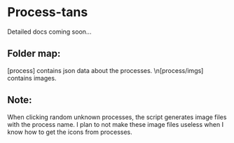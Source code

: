 # Process-tans
Detailed docs coming soon...

## Folder map:
[process] contains json data about the processes.
\n[process/imgs] contains images.

## Note:
When clicking random unknown processes, the script generates image files with the process name.
I plan to not make these image files useless when I know how to get the icons from processes.
